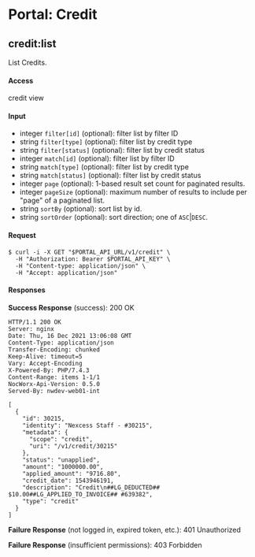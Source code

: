 # Portal: Credit

## credit:list
List Credits.

#### Access
credit view

#### Input
- integer `filter[id]` (optional): filter list by filter ID
- string `filter[type]` (optional): filter list by credit type
- string `filter[status]` (optional): filter list by credit status
- integer `match[id]` (optional): filter list by filter ID
- string `match[type]` (optional): filter list by credit type
- string `match[status]` (optional): filter list by credit status
- integer `page` (optional): 1-based result set count for paginated results.
- integer `pageSize` (optional): maximum number of results to include per "page" of a paginated list.
- string `sortBy` (optional): sort list by id.
- string `sortOrder` (optional): sort direction; one of `ASC`|`DESC`.

#### Request
```
$ curl -i -X GET "$PORTAL_API_URL/v1/credit" \
  -H "Authorization: Bearer $PORTAL_API_KEY" \
  -H "Content-type: application/json" \
  -H "Accept: application/json"
```

#### Responses
**Success Response** (success): 200 OK
```
HTTP/1.1 200 OK
Server: nginx
Date: Thu, 16 Dec 2021 13:06:08 GMT
Content-Type: application/json
Transfer-Encoding: chunked
Keep-Alive: timeout=5
Vary: Accept-Encoding
X-Powered-By: PHP/7.4.3
Content-Range: items 1-1/1
NocWorx-Api-Version: 0.5.0
Served-By: nwdev-web01-int

[
  {
    "id": 30215,
    "identity": "Nexcess Staff - #30215",
    "metadata": {
      "scope": "credit",
      "uri": "/v1/credit/30215"
    },
    "status": "unapplied",
    "amount": "1000000.00",
    "applied_amount": "9716.80",
    "credit_date": 1543946191,
    "description": "Credit\n##LG_DEDUCTED## $10.00##LG_APPLIED_TO_INVOICE## #639382",
    "type": "credit"
  }
]
```

**Failure Response** (not logged in, expired token, etc.): 401 Unauthorized

**Failure Response** (insufficient permissions): 403 Forbidden
